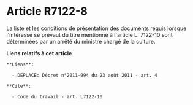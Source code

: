 # Article R7122-8

La liste et les conditions de présentation des documents requis lorsque l'intéressé se prévaut du titre mentionné à l'article
L. 7122-10 sont déterminées par un arrêté du ministre chargé de la culture.

**Liens relatifs à cet article**

	**Liens**:

	  - DEPLACE: Décret n°2011-994 du 23 août 2011 - art. 4

	**Cite**:

	  - Code du travail - art. L7122-10
